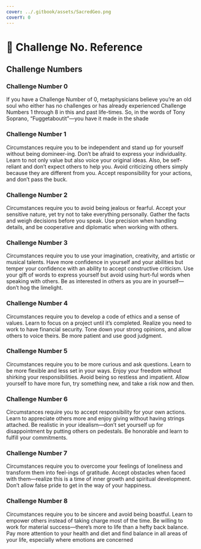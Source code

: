 ```yaml
---
cover: ../.gitbook/assets/SacredGeo.png
coverY: 0
---
```


# 📖 Challenge No. Reference

## Challenge Numbers

### Challenge Number 0

If you have a Challenge Number of 0, metaphysicians believe you’re an old soul who either has no challenges or has already experienced Challenge Numbers 1 through 8 in this and past life-times. So, in the words of Tony Soprano, “Fuggetaboutit”—you have it made in the shade

### Challenge Number 1

Circumstances require you to be independent and stand up for yourself without being domineer-ing. Don’t be afraid to express your individuality. Learn to not only value but also voice your original ideas. Also, be self-reliant and don’t expect others to help you. Avoid criticizing others simply because they are different from you. Accept responsibility for your actions, and don’t pass the buck.

### Challenge Number 2

Circumstances require you to avoid being jealous or fearful. Accept your sensitive nature, yet try not to take everything personally. Gather the facts and weigh decisions before you speak. Use precision when handling details, and be cooperative and diplomatic when working with others.

### Challenge Number 3

Circumstances require you to use your imagination, creativity, and artistic or musical talents. Have more confidence in yourself and your abilities but temper your confidence with an ability to accept constructive criticism. Use your gift of words to express yourself but avoid using hurt-ful words when speaking with others. Be as interested in others as you are in yourself—don’t hog the limelight.&#x20;

### Challenge Number 4

Circumstances require you to develop a code of ethics and a sense of values. Learn to focus on a project until it’s completed. Realize you need to work to have financial security. Tone down your strong opinions, and allow others to voice theirs. Be more patient and use good judgment.

### Challenge Number 5

Circumstances require you to be more curious and ask questions. Learn to be more flexible and less set in your ways. Enjoy your freedom without shirking your responsibilities. Avoid being so restless and impatient. Allow yourself to have more fun, try something new, and take a risk now and then.

### Challenge Number 6

Circumstances require you to accept responsibility for your own actions. Learn to appreciate others more and enjoy giving without having strings attached. Be realistic in your idealism—don’t set yourself up for disappointment by putting others on pedestals. Be honorable and learn to fulfill your commitments.

### Challenge Number 7

Circumstances require you to overcome your feelings of loneliness and transform them into feel-ings of gratitude. Accept obstacles when faced with them—realize this is a time of inner growth and spiritual development. Don’t allow false pride to get in the way of your happiness.

### Challenge Number 8

Circumstances require you to be sincere and avoid being boastful. Learn to empower others instead of taking charge most of the time. Be willing to work for material success—there’s more to life than a hefty back balance. Pay more attention to your health and diet and find balance in all areas of your life, especially where emotions are concerned
